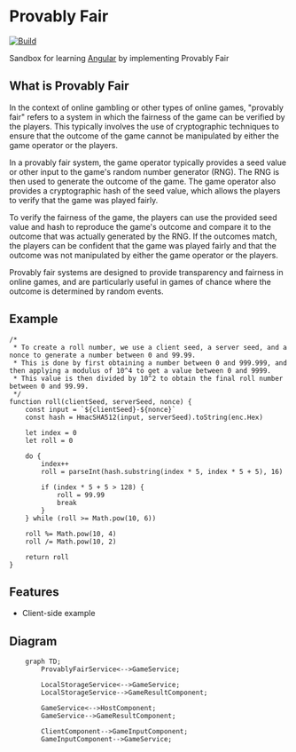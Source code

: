 # Provably Fair

[![Build](https://github.com/840/provably-fair/actions/workflows/build-and-deploy.yml/badge.svg)](https://github.com/840/provably-fair/actions/workflows/build-and-deploy.yml)

Sandbox for learning [Angular](https://angular.io) by implementing Provably Fair

## What is Provably Fair

In the context of online gambling or other types of online games, "provably fair" refers to a system in which the fairness of the game can be verified by the players. This typically involves the use of cryptographic techniques to ensure that the outcome of the game cannot be manipulated by either the game operator or the players.

In a provably fair system, the game operator typically provides a seed value or other input to the game's random number generator (RNG). The RNG is then used to generate the outcome of the game. The game operator also provides a cryptographic hash of the seed value, which allows the players to verify that the game was played fairly.

To verify the fairness of the game, the players can use the provided seed value and hash to reproduce the game's outcome and compare it to the outcome that was actually generated by the RNG. If the outcomes match, the players can be confident that the game was played fairly and that the outcome was not manipulated by either the game operator or the players.

Provably fair systems are designed to provide transparency and fairness in online games, and are particularly useful in games of chance where the outcome is determined by random events.

## Example

    /* 
     * To create a roll number, we use a client seed, a server seed, and a nonce to generate a number between 0 and 99.99.
     * This is done by first obtaining a number between 0 and 999.999, and then applying a modulus of 10^4 to get a value between 0 and 9999.
     * This value is then divided by 10^2 to obtain the final roll number between 0 and 99.99.
     */ 
    function roll(clientSeed, serverSeed, nonce) {
        const input = `${clientSeed}-${nonce}`
        const hash = HmacSHA512(input, serverSeed).toString(enc.Hex)

        let index = 0
        let roll = 0

        do {
            index++
            roll = parseInt(hash.substring(index * 5, index * 5 + 5), 16)

            if (index * 5 + 5 > 128) {
                roll = 99.99
                break
            }
        } while (roll >= Math.pow(10, 6))

        roll %= Math.pow(10, 4)
        roll /= Math.pow(10, 2)

        return roll
    }

## Features

- Client-side example

## Diagram

```mermaid
    graph TD;
        ProvablyFairService<-->GameService;

        LocalStorageService<-->GameService;
        LocalStorageService-->GameResultComponent;

        GameService<-->HostComponent;
        GameService-->GameResultComponent;
        
        ClientComponent-->GameInputComponent;
        GameInputComponent-->GameService;
```

